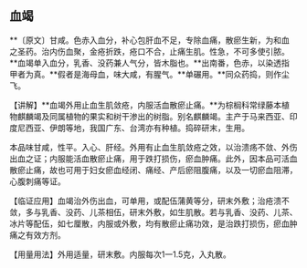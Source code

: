 ## 血竭

**〔原文〕甘咸。色赤入血分，补心包肝血不足，专除血痛，散瘀生新，为和血之圣药。治内伤血聚，金疮折跌，疮口不合，止痛生肌。性急，不可多使引脓。**血竭单入血分，乳香、没药兼人气分，皆木脂也。**出南番，色赤，以染透指甲者为真。**假者是海母血，味大咸，有腥气。**单碾用。**同众药捣，则作尘飞。

【讲解】**血竭外用止血生肌敛疮，内服活血散瘀止痛。**为棕榈科常绿藤本植物麒麟竭及同属植物的果实和树干渗出的树脂。别名麒麟竭。主产于马来西亚、印度尼西亚、伊朗等地，我国广东、台湾亦有种植。捣碎研末，生用。

本品味甘咸，性平。入心、肝经。外用有止血生肌敛疮之效，以治溃疡不敛、外伤出血之证；内服能活血散瘀止痛，用于跌打损伤，瘀血肿痛。此外，因本品可活血散瘀止痛，故也可用于妇女瘀血经闭、痛经、产后瘀阻腹痛，以及一切瘀血阻滞，心腹刺痛等证。

【临证应用】血竭治外伤出血，可单用，或配伍蒲黄等分，研末外敷；治疮溃不敛，多与乳香、没药、儿茶相伍，研末外敷，如生肌散。若与乳香、没药、儿茶、冰片等配伍，如七厘散，内服或外敷，均有散瘀止痛功效，是治跌打损伤，瘀血肿痛之有效方剂。

【用量用法】外用适量，研末敷。内服每次1一1.5克，入丸散。
